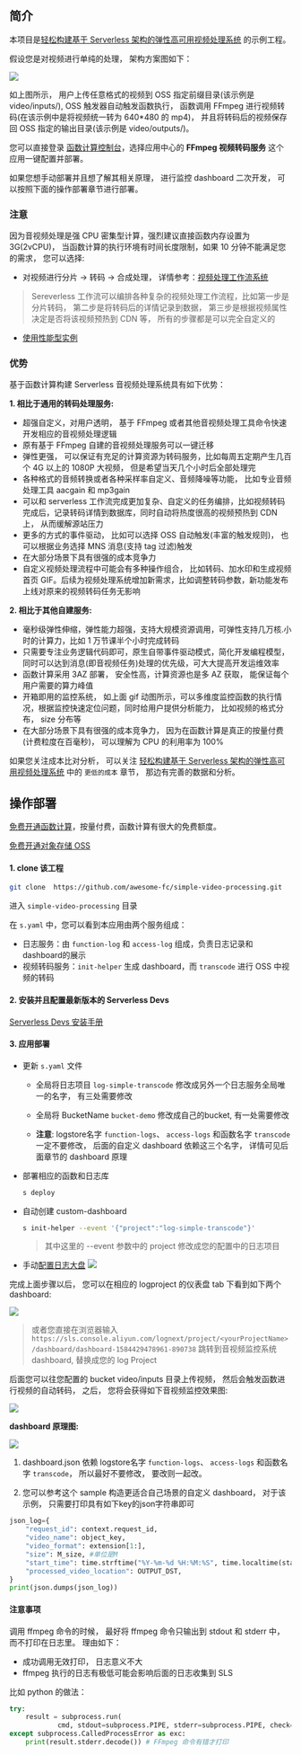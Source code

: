 ## 简介

本项目是[轻松构建基于 Serverless 架构的弹性高可用视频处理系统](https://yq.aliyun.com/articles/727684) 的示例工程。

假设您是对视频进行单纯的处理， 架构方案图如下：

![](https://img.alicdn.com/tfs/TB1sPfQzhD1gK0jSZFKXXcJrVXa-612-185.png)

如上图所示， 用户上传任意格式的视频到 OSS 指定前缀目录(该示例是 video/inputs/), OSS 触发器自动触发函数执行， 函数调用 FFmpeg 进行视频转码(在该示例中是将视频统一转为 640*480 的 mp4)， 并且将转码后的视频保存回 OSS 指定的输出目录(该示例是 video/outputs/)。

您可以直接登录 [函数计算控制台](https://statistics.functioncompute.com/?title=ServerlessVideo&theme=ServerlessVideo&author=rsong&src=article&url=http://fc.console.aliyun.com)，选择应用中心的 **FFmpeg 视频转码服务** 这个应用一键配置并部署。

如果您想手动部署并且想了解其相关原理， 进行监控 dashboard 二次开发， 可以按照下面的操作部署章节进行部署。

### 注意

因为音视频处理是强 CPU 密集型计算，强烈建议直接函数内存设置为 3G(2vCPU)， 当函数计算的执行环境有时间长度限制，如果 10 分钟不能满足您的需求， 您可以选择:

- 对视频进行分片 -> 转码 -> 合成处理， 详情参考：[视频处理工作流系统](https://github.com/awesome-fc/fc-fnf-video-processing/tree/master/video-processing)
    
> Sereverless 工作流可以编排各种复杂的视频处理工作流程，比如第一步是分片转码， 第二步是将转码后的详情记录到数据， 第三步是根据视频属性决定是否将该视频预热到 CDN 等， 所有的步骤都是可以完全自定义的
    
- [使用性能型实例](https://help.aliyun.com/document_detail/179379.html)

### 优势
基于函数计算构建 Serverless 音视频处理系统具有如下优势：

**1. 相比于通用的转码处理服务:**

- 超强自定义，对用户透明， 基于 FFmpeg 或者其他音视频处理工具命令快速开发相应的音视频处理逻辑
- 原有基于 FFmpeg 自建的音视频处理服务可以一键迁移
- 弹性更强， 可以保证有充足的计算资源为转码服务，比如每周五定期产生几百个 4G 以上的 1080P 大视频， 但是希望当天几个小时后全部处理完
- 各种格式的音频转换或者各种采样率自定义、音频降噪等功能， 比如专业音频处理工具 aacgain 和 mp3gain
- 可以和 serverless 工作流完成更加复杂、自定义的任务编排，比如视频转码完成后，记录转码详情到数据库，同时自动将热度很高的视频预热到 CDN 上， 从而缓解源站压力
- 更多的方式的事件驱动， 比如可以选择 OSS 自动触发(丰富的触发规则)， 也可以根据业务选择 MNS 消息(支持 tag 过滤)触发
- 在大部分场景下具有很强的成本竞争力
- 自定义视频处理流程中可能会有多种操作组合， 比如转码、加水印和生成视频首页 GIF。后续为视频处理系统增加新需求，比如调整转码参数，新功能发布上线对原来的视频转码任务无影响

**2. 相比于其他自建服务:**

- 毫秒级弹性伸缩，弹性能力超强，支持大规模资源调用，可弹性支持几万核.小时的计算力，比如 1 万节课半个小时完成转码
- 只需要专注业务逻辑代码即可，原生自带事件驱动模式，简化开发编程模型，同时可以达到消息(即音视频任务)处理的优先级，可大大提高开发运维效率
- 函数计算采用 3AZ 部署， 安全性高，计算资源也是多 AZ 获取， 能保证每个用户需要的算力峰值
- 开箱即用的监控系统， 如上面 gif 动图所示，可以多维度监控函数的执行情况，根据监控快速定位问题，同时给用户提供分析能力， 比如视频的格式分布， size 分布等
- 在大部分场景下具有很强的成本竞争力， 因为在函数计算是真正的按量付费(计费粒度在百毫秒)， 可以理解为 CPU 的利用率为 100%

如果您关注成本比对分析， 可以关注 [轻松构建基于 Serverless 架构的弹性高可用视频处理系统](https://yq.aliyun.com/articles/727684) 中的 `更低的成本` 章节， 那边有完善的数据和分析。

## 操作部署

[免费开通函数计算](https://statistics.functioncompute.com/?title=ServerlessVideo&theme=ServerlessVideo&author=rsong&src=article&url=http://fc.console.aliyun.com)，按量付费，函数计算有很大的免费额度。

[免费开通对象存储 OSS](oss.console.aliyun.com/)

#### 1. clone 该工程

```bash
git clone  https://github.com/awesome-fc/simple-video-processing.git
```

进入 `simple-video-processing` 目录

在 `s.yaml` 中，您可以看到本应用由两个服务组成：
- 日志服务：由 `function-log` 和 `access-log` 组成，负责日志记录和dashboard的展示
- 视频转码服务：`init-helper` 生成 dashboard，而 `transcode` 进行 OSS 中视频的转码

#### 2. 安装并且配置最新版本的 Serverless Devs

[Serverless Devs 安装手册](https://www.serverless-devs.com/docs/install)

#### 3. 应用部署

- 更新 `s.yaml` 文件

    - 全局将日志项目 `log-simple-transcode` 修改成另外一个日志服务全局唯一的名字， 有三处需要修改

    - 全局将 BucketName `bucket-demo` 修改成自己的bucket,  有一处需要修改

    - **注意**: logstore名字 `function-logs`、 `access-logs` 和函数名字 `transcode` 一定不要修改， 后面的自定义 dashboard 依赖这三个名字， 详情可见后面章节的 dashboard 原理

- 部署相应的函数和日志库

    ```bash
    s deploy
    ```
    
- 自动创建 custom-dashboard
  
    ```bash
    s init-helper --event '{"project":"log-simple-transcode"}'
    ```
    
    > 其中这里的 --event 参数中的 project 修改成您的配置中的日志项目
    
- 手动[配置日志大盘](https://help.aliyun.com/document_detail/92647.html)
    ![](https://img.alicdn.com/tfs/TB1RhQLy5_1gK0jSZFqXXcpaXXa-1510-848.png)

完成上面步骤以后， 您可以在相应的 logproject 的仪表盘 tab 下看到如下两个 dashboard:

![](https://img.alicdn.com/tfs/TB1XYIOy7T2gK0jSZFkXXcIQFXa-1516-766.png)

> 或者您直接在浏览器输入 `https://sls.console.aliyun.com/lognext/project/<yourProjectName>/dashboard/dashboard-1584429478961-890738` 跳转到音视频监控系统 dashboard,  <yourProjectName> 替换成您的 log Project

后面您可以往您配置的 bucket video/inputs 目录上传视频， 然后会触发函数进行视频的自动转码， 之后， 您将会获得如下音视频监控效果图:

<img src="transcode-monitor.gif?raw=true">

**dashboard 原理图:**

![](https://img.alicdn.com/tfs/TB1Jo4.zoY1gK0jSZFCXXcwqXXa-1744-904.png)

1. dashboard.json 依赖 logstore名字 `function-logs`、 `access-logs` 和函数名字 `transcode`， 所以最好不要修改， 要改则一起改。

2. 您可以参考这个 sample 构造更适合自己场景的自定义 dashboard， 对于该示例， 只需要打印具有如下key的json字符串即可

```python
json_log={
    "request_id": context.request_id,
    "video_name": object_key,
    "video_format": extension[1:],
    "size": M_size, #单位是M
    "start_time": time.strftime("%Y-%m-%d %H:%M:%S", time.localtime(start_time_stamp+8*3600)), #北京时间
    "processed_video_location": OUTPUT_DST,
}
print(json.dumps(json_log))
```
#### 注意事项

调用 ffmpeg 命令的时候， 最好将 ffmpeg 命令只输出到 stdout 和 stderr 中，而不打印在日志里。 理由如下：

- 成功调用无效打印， 日志意义不大
- ffmpeg 执行的日志有极低可能会影响后面的日志收集到 SLS

比如 python 的做法：

```python
try:
    result = subprocess.run(
            cmd, stdout=subprocess.PIPE, stderr=subprocess.PIPE, check=True)
except subprocess.CalledProcessError as exc:
    print(result.stderr.decode()) # FFmpeg 命令有错才打印
```